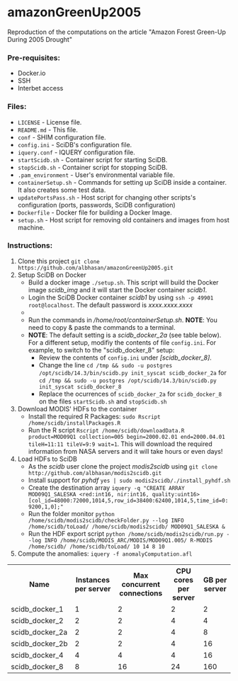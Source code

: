 amazonGreenUp2005
=================

Reproduction of the computations on the article "Amazon Forest Green-Up During 2005 Drought"


<h3>Pre-requisites:</h3>
<ul>
<li>Docker.io</li>
<li>SSH</li>
<li>Interbet access</li>
</ul>



<h3>Files:</h3>
<ul>
<li><code>LICENSE</code> - License file.</li>
<li><code>README.md</code> - This file.</li>

<li><code>conf</code> - SHIM configuration file.</li>
<li><code>config.ini</code> - SciDB's configuration file.</li>
<li><code>iquery.conf</code> - IQUERY configuration file.</li>
<li><code>startScidb.sh</code> - Container script for starting SciDB.</li>
<li><code>stopScidb.sh</code> - Container script for stopping SciDB.</li>
<li><code>.pam_environment</code> - User's environmental variable file.</li>

<li><code>containerSetup.sh</code> - Commands for setting up SciDB inside a container. It also creates some test data.</li>
<li><code>updatePortsPass.sh</code> - Host script for changing other scripts's configuration (ports, passwords, SciDB configuration)</li>
<li><code>Dockerfile</code> - Docker file for building a Docker Image.</li>
<li><code>setup.sh</code> - Host script for removing old containers and images from host machine.</li>
</ul>


<h3>Instructions:</h3>
<ol>
<li>Clone this project <code>git clone https://github.com/albhasan/amazonGreenUp2005.git</code></li>
<li>Setup SciDB on Docker
	<ul>
		<li>Build a docker image <code>./setup.sh</code>. This script will build the Docker image <em>scidb_img</em> and it will start the Docker container <em>scidb1</em>.</li>
		<li>Login the SciDB Docker container <em>scidb1</em> by using <code>ssh -p 49901 root@localhost</code>. The default password is <em>xxxx.xxxx.xxxx</em><li>
		<li>Run the commands in <em>/home/root/containerSetup.sh</em>. <b>NOTE</b>: You need to copy & paste the commands to a terminal.</li>
		<li><b>NOTE</b>: The default setting is a <em>scidb_docker_2a</em> (see table below). For a different setup, modifiy the contents of file <code>config.ini</code>. For example, to switch to the "scidb_docker_8" setup:
			<ul>
			<li>Review the contents of <code>config.ini</code> under <em>[scidb_docker_8]</em>.</li>
			<li>Change the line <code>cd /tmp && sudo -u postgres /opt/scidb/14.3/bin/scidb.py init_syscat scidb_docker_2a</code> for <code>cd /tmp && sudo -u postgres /opt/scidb/14.3/bin/scidb.py init_syscat scidb_docker_8</code></li>
			<li>Replace the ocurrences of <code>scidb_docker_2a</code> for <code>scidb_docker_8</code> on the files <code>startScidb.sh</code> and <code>stopScidb.sh</code></li>
			</ul>
		</li>
	</ul>
</li>
<li>Download MODIS' HDFs to the container
	<ul>
	<li>Install the required R Packages: <code>sudo Rscript /home/scidb/installPackages.R</code></li>
	<li>Run the R script <code>Rscript /home/scidb/downloadData.R product=MOD09Q1 collection=005 begin=2000.02.01 end=2000.04.01 tileH=11:11 tileV=9:9 wait=1</code>. This will download the required information from NASA servers and it will take hours or even days!</li>
	</ul>
</li>
<li>Load HDFs to SciDB
	<ul>
	<li>As the <em>scidb</em> user clone the project <em>modis2scidb</em> using <code>git clone http://github.com/albhasan/modis2scidb.git</code></li>
	<li>Install support for <em>pyhdf</em> <code>yes | sudo modis2scidb/./install_pyhdf.sh</code></li>
	<li>Create the destination array <code>iquery -q "CREATE ARRAY MOD09Q1_SALESKA &lt;red:int16, nir:int16, quality:uint16&gt; [col_id=48000:72000,1014,5,row_id=38400:62400,1014,5,time_id=0:9200,1,0];"</code></li>
	<li>Run the folder monitor <code>python /home/scidb/modis2scidb/checkFolder.py --log INFO /home/scidb/toLoad/ /home/scidb/modis2scidb/ MOD09Q1_SALESKA &</code></li>
	<li>Run the HDF export script <code>python /home/scidb/modis2scidb/run.py --log INFO /home/scidb/MODIS_ARC/MODIS/MOD09Q1.005/ R-MODIS /home/scidb/ /home/scidb/toLoad/ 10 14 8 10</code></li>
	</ul>
</li>
<li>Compute the anomalies: <code>iquery -f anomalyComputation.afl</code></li>

	
	
	

</ol>


<table>
  <tr>
    <th>Name</th>
    <th>Instances per server<br></th>
    <th>Max concurrent connections<br></th>
    <th>CPU cores per server<br></th>
    <th>GB per server<br></th>
  </tr>
  <tr>
    <td>scidb_docker_1</td>
    <td>1<br></td>
    <td>2</td>
    <td>2</td>
    <td>2</td>
  </tr>
  <tr>
    <td>scidb_docker_2</td>
    <td>2</td>
    <td>2</td>
    <td>4</td>
    <td>4</td>
  </tr>
  <tr>
    <td>scidb_docker_2a</td>
    <td>2</td>
    <td>2</td>
    <td>4</td>
    <td>8</td>
  </tr>
  <tr>
    <td>scidb_docker_2b</td>
    <td>2</td>
    <td>2</td>
    <td>4</td>
    <td>16</td>
  </tr>
  <tr>
    <td>scidb_docker_4</td>
    <td>4</td>
    <td>4</td>
    <td>4</td>
    <td>16</td>
  </tr>
  <tr>
    <td>scidb_docker_8</td>
    <td>8</td>
    <td>16</td>
    <td>24</td>
    <td>160</td>
  </tr>
</table>
